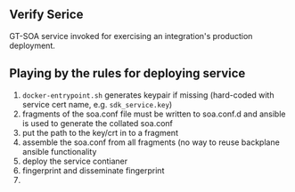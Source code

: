 Verify Serice
---

GT-SOA service invoked for exercising an integration's production deployment.

Playing by the rules for deploying service
---

 1. `docker-entrypoint.sh` generates keypair if missing (hard-coded with service cert name, e.g. `sdk_service.key`)
 3. fragments of the soa.conf file must be written to soa.conf.d and ansible is used to generate the collated soa.conf
  1. put the path to the key/crt in to a fragment
  2. assemble the soa.conf from all fragments (no way to reuse backplane ansible functionality
 4. deploy the service contianer
 5. fingerprint and disseminate fingerprint
  1. 